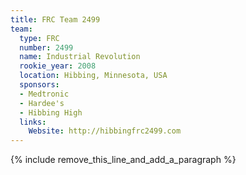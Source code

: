 ```yaml
---
title: FRC Team 2499
team:
  type: FRC
  number: 2499
  name: Industrial Revolution
  rookie_year: 2008
  location: Hibbing, Minnesota, USA
  sponsors:
  - Medtronic
  - Hardee's
  - Hibbing High
  links:
    Website: http://hibbingfrc2499.com
---
```


{% include remove_this_line_and_add_a_paragraph %}